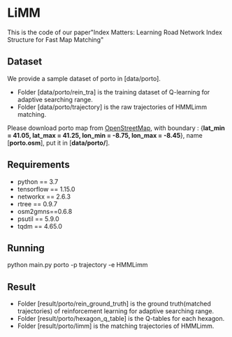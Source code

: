 # LiMM
This is the code of our paper"Index Matters: Learning Road Network Index Structure for Fast Map Matching"

## Dataset
We provide a sample dataset of porto in \[data/porto]. 
- Folder \[data/porto/rein_tra] is the training dataset of Q-learning for adaptive searching range. 
- Folder \[data/porto/trajectory] is the raw trajectories of HMMLimm matching. 

Please download porto map from <a href="https://www.openstreetmap.org" target="_blank">OpenStreetMap</a>, with boundary : {**lat_min = 41.05, lat_max = 41.25, lon_min = -8.75, lon_max = -8.45**}, name \[**porto.osm**],  put it in \[**data/porto/**].

## Requirements
- python == 3.7
- tensorflow == 1.15.0
- networkx == 2.6.3
- rtree == 0.9.7
- osm2gmns==0.6.8
- psutil == 5.9.0
- tqdm == 4.65.0

## Running
python main.py porto -p trajectory -e HMMLimm

## Result
- Folder \[result/porto/rein_ground_truth] is the ground truth(matched trajectories) of reinforcement learning for adaptive searching range. 
- Folder \[result/porto/hexagon_q_table] is the Q-tables for each hexagon.
- Folder \[result/porto/limm] is the matching trajectories of HMMLimm.
